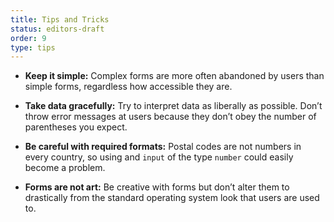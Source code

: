 ```yaml
---
title: Tips and Tricks
status: editors-draft
order: 9
type: tips
---
```


* **Keep it simple:** Complex forms are more often abandoned by users than simple forms, regardless how accessible they are.

* **Take data gracefully:** Try to interpret data as liberally as possible. Don’t throw error messages at users because they don’t obey the number of parentheses you expect.

* **Be careful with required formats:** Postal codes are not numbers in every country, so using and `input` of the type `number` could easily become a problem.

* **Forms are not art:** Be creative with forms but don’t alter them to drastically from the standard operating system look that users are used to.

